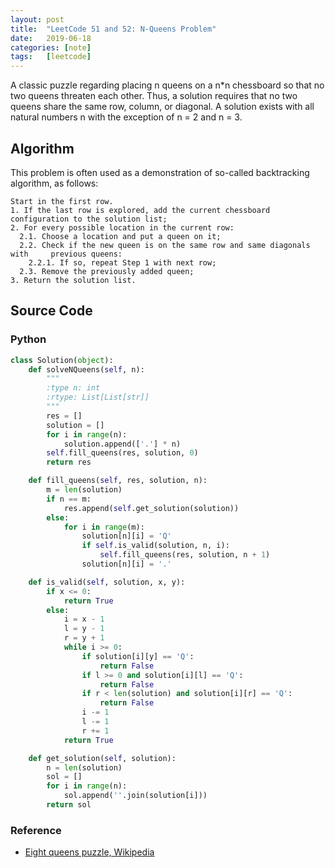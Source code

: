 ```yaml
---
layout: post
title:  "LeetCode 51 and 52: N-Queens Problem"
date:   2019-06-18
categories: [note]
tags:   [leetcode]
---
```

A classic puzzle regarding placing n queens on a n*n chessboard so that no two queens threaten each other.
Thus, a solution requires that no two queens share the same row, column, or diagonal. A solution exists with
all natural numbers n with the exception of n = 2 and n = 3.

## Algorithm

This problem is often used as a demonstration of so-called backtracking algorithm, as follows:

```steps
Start in the first row.
1. If the last row is explored, add the current chessboard configuration to the solution list;
2. For every possible location in the current row:
  2.1. Choose a location and put a queen on it;
  2.2. Check if the new queen is on the same row and same diagonals with     previous queens:
    2.2.1. If so, repeat Step 1 with next row;
  2.3. Remove the previously added queen;
3. Return the solution list.
```

## Source Code

### Python

```python
class Solution(object):
    def solveNQueens(self, n):
        """
        :type n: int
        :rtype: List[List[str]]
        """
        res = []
        solution = []
        for i in range(n):
            solution.append(['.'] * n)
        self.fill_queens(res, solution, 0)
        return res

    def fill_queens(self, res, solution, n):
        m = len(solution)
        if n == m:
            res.append(self.get_solution(solution))
        else:
            for i in range(m):
                solution[n][i] = 'Q'
                if self.is_valid(solution, n, i):
                    self.fill_queens(res, solution, n + 1)
                solution[n][i] = '.'

    def is_valid(self, solution, x, y):
        if x <= 0:
            return True
        else:
            i = x - 1
            l = y - 1
            r = y + 1
            while i >= 0:
                if solution[i][y] == 'Q':
                    return False
                if l >= 0 and solution[i][l] == 'Q':
                    return False
                if r < len(solution) and solution[i][r] == 'Q':
                    return False
                i -= 1
                l -= 1
                r += 1
            return True

    def get_solution(self, solution):
        n = len(solution)
        sol = []
        for i in range(n):
            sol.append(''.join(solution[i]))
        return sol
```

### Reference
* [Eight queens puzzle, Wikipedia](https://en.wikipedia.org/wiki/Eight_queens_puzzle)
